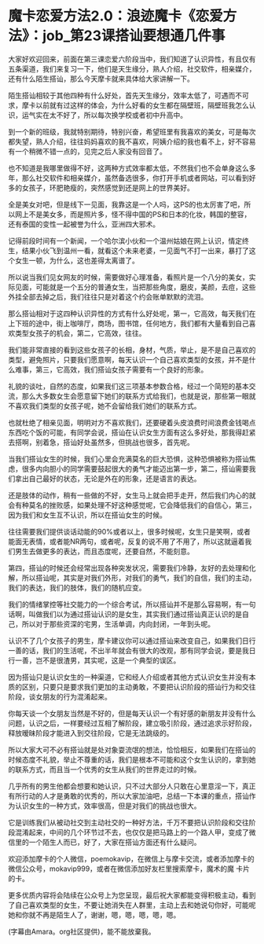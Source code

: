 # 魔卡恋爱方法2.0：浪迹魔卡《恋爱方法》：job_第23课搭讪要想通几件事

大家好欢迎回来，前面在第三课恋爱六阶段当中，我们知道了认识异性，有且仅有五条渠道，我们来复习一下，他们是天生缘分，熟人介绍，社交软件，相亲媒介，还有什么陌生搭讪，那么今天摩卡就来具体给大家讲解一下。

陌生搭讪相较于其他四种有什么好处，首先天生缘分，效率太低了，可遇而不可求，摩卡以前就有过这样的体会，为什么好看的女生都在隔壁班，隔壁班我怎么认识，运气实在太不好了，所以每次换学校或者初中升高中。

到一个新的班级，我就特别期待，特别兴奋，希望班里有我喜欢的美女，可是每次都失望，熟人介绍，往往妈妈喜欢的我不喜欢，阿姨介绍的我也看不上，好不容易有一个稍微不错一点的，见完之后人家没有回音了。

也不知道是我哪里做得不好，这两种方式效率都太低，不然我们也不会单身这么多年，那么社交软件和相亲媒介，虽然备选很多，你打开手机或者网站，可以看到好多的女孩子，环肥艳瘦的，突然感觉到还是网上的世界美好。

全是美女对吧，但是线下一见面，我靠这是一个人吗，这PS的也太厉害了吧，所以网上不是美女多，而是照片多，怪不得中国的PS和日本的化妆，韩国的整容，还有泰国的变性一起被誉为什么，亚洲四大邪术。

记得前段时间有一个新闻，一个哈尔滨小伙和一个温州姑娘在网上认识，情定终生，结果小伙飞到温州一看，就看这个未来老婆，一见面气不打一出来，暴打了这个女生一顿，为什么，这也差得太离谱了。

所以说当我们见女网友的时候，需要做好心理准备，看照片是一个八分的美女，实际见面，可能就是一个五分的普通女生，当把那些角度，磨皮，美颜，去痘，这些外挂全部去掉之后，我们往往只是对着这个约会账单默默的流泪。

那么搭讪相对于这四种认识异性的方式有什么好处呢，第一，它高效，每天我们在上下班的途中，街上咖啡厅，商场，图书馆，任何地方，我们都有大量看到自己喜欢类型女孩子的机会，第二，它高效，往往。

我们能非常直接的看到这些女孩子的长相，身材，气质，举止，是不是自己喜欢的类型，避免照片，只要我们愿意啊，每天认识一个自己喜欢类型的女孩，并不是什么难事，第三，它高效，我们搭讪女孩子需要有一个良好的形象。

礼貌的谈吐，自然的态度，如果我们这三项基本参数合格，经过一个简短的基本交流，那么大多数女生会愿意留下她们的联系方式给我们，也就是说，那些第一眼就不喜欢我们类型的女孩子呢，她不会留给我们她们的联系方式。

也就杜绝了相亲见面，明明对方不喜欢我们，还要硬着头皮浪费时间浪费金钱喝点东西吃个饭的可能，有同学会说，搭讪在认识女生方面有这么多好处，那我得赶紧去搭啊，别着急，搭讪好处虽然多，但挑战也很多，首先呢。

当我们搭讪女生的时候，我们心里会充满莫名的巨大恐惧，这种恐惧被称为搭讪焦虑，很多内向胆小的同学需要鼓起很大的勇气才能迈出第一步，第二，搭讪需要我们拿出自己最好的状态，无论是外在的形象，还是语言的表达。

还是肢体的动作，稍有一些做的不好，女生马上就会把手走开，然后我们内心的就会有种莫名的挫败感，如果处理不好这种感觉呢，它会降低我们的自信心，第三，因为我们和女生互不认识，所以在搭讪女生的时候。

往往需要我们提供谈话动能的90%或者以上，很多时候呢，女生只是笑啊，或者能面无表情，或者能NR两句，或者呢，反复的说不用了不用了，所以这就逼着我们男生去做更多的表达，而且态度呢，还要自然，不能刻意。

第四，搭讪的时候还会经常出现各种突发状况，需要我们冷静，友好的去处理和化解，所以搭讪呢，其实是对我们外形，对我们的勇气，我们的自信，我们的主动，我们的表达，我们的肢体，我们的随机应变。

我们的情绪掌控等社交能力的一个综合考试，所以搭讪并不是那么容易啊，有一句话啊，叫做我们以为通过搭讪认识的是女生，其实我们通过搭讪真正认识的是自己，所以对于那些资深的宅男，生活单调，内向封闭，一年到头呢。

认识不了几个女孩子的男生，摩卡建议你可以通过搭讪来改变自己，如果我们日行一善的话，我们的生活呢，不出半年就会有很大的改观，那有同学会说，要是我日行一善，岂不是很渣男，其实呢，这是一个典型的误区。

因为搭讪只是认识女生的一种渠道，它和经人介绍或者其他方式认识女生并没有本质的区别，只要只是要求我们更加的主动勇敢，不要把认识阶段的搭讪行为和交往阶段，谈女朋友的行为混淆起来。

你每天谈一个女朋友当然是不好的，但是每天认识一个有好感的新朋友并没有什么问题，认识之后，一样要经过互相了解阶段，建立吸引阶段，通过追求示好阶段，释放暧昧阶段才能进入到交往阶段，它是无法跳级的。

所以大家大可不必有搭讪就是处对象耍流氓的想法，恰恰相反，如果我们在搭讪的时候态度不礼貌，举止不尊重的话，我们是根本不可能和这个女生认识的，拿到她的联系方式，而且当一个优秀的女生从我们的世界走过的时候。

几乎所有的男生他都会想要和她认识，只不过大部分人只敢在心里意淫一下，真正有所行动的人才是勇敢的优秀的，所以大家加油吧，总结一下本课的重点，搭讪作为认识女生的一种方式，效率很高，但是对我们的挑战也很大。

它是训练我们从被动社交到主动社交的一种好方法，千万不要把认识阶段和交往阶段混淆起来，中间的几个环节过不去，也仅仅是把马路上的一个路人甲，变成了微信里的一个陌生人而已，好了，大家在搭讪方面还有什么疑问。

欢迎添加摩卡的个人微信，poemokavip，在微信上与摩卡交流，或者添加摩卡的微信公众号，mokavip999，或者在微信添加好友栏里搜索摩卡，魔术的魔 卡片的卡。

更多优质内容将会陆续在公众号上为您呈现，最后祝大家都能变得积极主动，看到了自己喜欢类型的女生，不要让她消失在人群里，主动上去和她说句你好，可能呢她和你就不再是陌生人了，谢谢，嗯，嗯，嗯，嗯，嗯。

(字幕由Amara。org社区提供)，能不能放棄我。